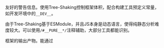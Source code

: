 友好的警告信息。使用Tree-Shaking控制框架体积，配合构建工具预定义常量，如开发环境中的`__DEV__`。

由于Tree-Shaking基于ESModule，并且JS本身是动态语言，使得纯静态分析难度较大。可以使用`/#__PURE__*/`注释辅助，大部分工具都能识别。



框架的输出产物。能通过<script>标签直接引用的是IIFE格式的资源，通过<script type="module">饮用使用的是ESM格式资源。



提供多种能力或功能。选项式/组合式，可以通过`__VUE_OPTIONS_API__`来选择关闭。



错误处理。提供统一的接口。



良好的TS支持。